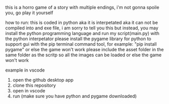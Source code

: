 this is a horro game of a story with multiple endings, i'm not gonna spoile you, go play it yourself

how to run:
this is coded in python aka it is interpetated aka it can not be compiled into and exe file, i am sorry to tell you this
but instead, you may install the python programming language and run my script(main.py) with the python interpetator
please install the pygame library for python to support gui with the pip terminal command tool, for example: "pip install pygame" or else the game won't work
please include the asset folder in the same folder as the scritp so all the images can be loaded or else the game won't work

example in vscode
1. open the github desktop app
2. clone this repository
3. open in vscode
4. run (make sure you have python and pygame downloaded)
